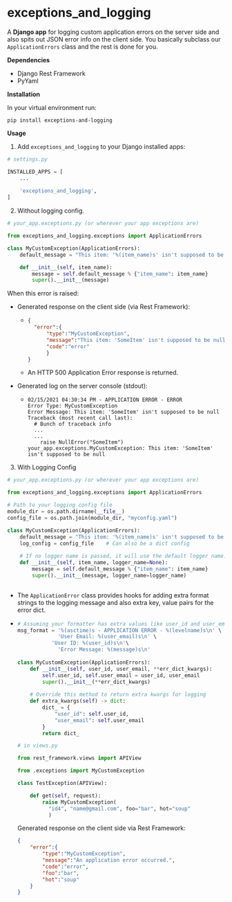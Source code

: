 # exceptions_and_logging

A **Django app** for logging custom application errors on the server side and also spits out JSON error info on the client side. You basically subclass our ```ApplicationErrors``` class and the rest is done for you.



**Dependencies**

- Django Rest Framework
- PyYaml



**Installation**

In your virtual environment run:

```pip install exceptions-and-logging``` 



**Usage**

1. Add ```exceptions_and_logging```  to your Django installed apps:

```python
# settings.py

INSTALLED_APPS = [
    ...
    
    'exceptions_and_logging',
]
```



2. Without logging config.

```python
# your_app.exceptions.py (or wherever your app exceptions are)

from exceptions_and_logging.exceptions import ApplicationErrors

class MyCustomException(ApplicationErrors):
    default_message = "This item: '%(item_name)s' isn't supposed to be null"

    def __init__(self, item_name):
        message = self.default_message % {"item_name": item_name}
        super().__init__(message)

```

When this error is raised:

- Generated response on the client side (via Rest Framework):

  - ```json
    {
      "error":{
          "type":"MyCustomException",
          "message":"This item: 'SomeItem' isn't supposed to be null",
          "code":"error"
          }
    }
    ```

  - An HTTP 500 Application Error response is returned.

- Generated log on the server console (stdout):

  - ```
    02/15/2021 04:30:34 PM - APPLICATION ERROR - ERROR
    Error Type: MyCustomException
    Error Message: This item: 'SomeItem' isn't supposed to be null
    Traceback (most recent call last):
      # Bunch of traceback info
      ...
      ...
        raise NullError("SomeItem")
    your_app.exceptions.MyCustomException: This item: 'SomeItem' isn't supposed to be null
    ```



3. With Logging Config

```python
# your_app.exceptions.py (or wherever your app exceptions are)

from exceptions_and_logging.exceptions import ApplicationErrors

# Path to your logging config file
module_dir = os.path.dirname(__file__)
config_file = os.path.join(module_dir, "myconfig.yaml")

class MyCustomException(ApplicationErrors):
    default_message = "This item: '%(item_name)s' isn't supposed to be null"
    log_config = config_file 	# Can also be a dict config
	
    # If no logger name is passed, it will use the default logger name.
    def __init__(self, item_name, logger_name=None):
        message = self.default_message % {"item_name": item_name}
        super().__init__(message, logger_name=logger_name)
        
```

- The ```ApplicationError``` class provides hooks for adding extra format strings to the logging message and also extra key, value pairs for the error dict.

- ```python
  # Assuming your formatter has extra values like user_id and user_email
  msg_format = '%(asctime)s - APPLICATION ERROR - %(levelname)s\n' \
               'User Email: %(user_email)s\n' \
      	     'User ID: %(user_id)s\n'\
               'Error Message: %(message)s\n'
              
  class MyCustomException(ApplicationErrors):
      def __init__(self, user_id, user_email, **err_dict_kwargs):
          self.user_id, self.user_email = user_id, user_email
          super().__init__(**err_dict_kwargs)
      
      # Override this method to return extra kwargs for logging
      def extra_kwargs(self) -> dict:
          dict_ = {
              "user_id": self.user_id,
              "user_email": self.user_email
          }
          return dict_
  ```

  ```python
  # in views.py
  
  from rest_framework.views import APIView
  
  from .exceptions import MyCustomException
  
  class TestException(APIView):
  
      def get(self, request):
          raise MyCustomException(
          	"id4", "name@gmail.com", foo="bar", hot="soup"
          	)
  
  ```

  Generated response on the client side via Rest Framework:

  ```json
  {
      "error":{
          "type":"MyCustomException",
          "message":"An application error occurred.",
          "code":"error",
          "foo":"bar",
          "hot":"soup"
      }
  }
  ```

  
